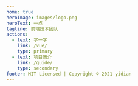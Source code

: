 ```yaml
---
home: true
heroImage: images/logo.png
heroText: 一点
tagline: 前端技术团队
actions:
  - text: 学一学
    link: /vue/
    type: primary
  - text: 项目简介
    link: /guide/
    type: secondary
footer: MIT Licensed | Copyright © 2021 yidian
---
```

